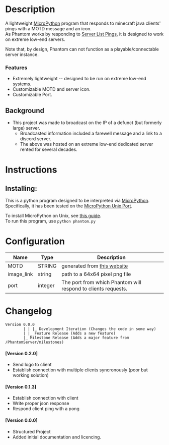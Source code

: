 # Description
A lightweight [MicroPython](http://docs.micropython.org/en/latest/unix/quickref.html) program that responds to minecraft java clients' pings with a MOTD message and an icon.
<br />As Phantom works by responding to [Server List Pings](https://wiki.vg/Server_List_Ping), it is designed to work on extreme low-end servers.

Note that, by design, Phantom can not function as a playable/connectable server instance.

### Features
- Extremely lightweight -- designed to be run on extreme low-end systems.
- Customizable MOTD and server icon.
- Customizable Port.

## Background
- This project was made to broadcast on the IP of a defunct (but formerly large) server.
  - Broadcasted information included a farewell message and a link to a discord server.
  - The above was hosted on an extreme low-end dedicated server rented for several decades.

# Instructions
## Installing:
This is a python program designed to be interpreted via [MicroPython](https://github.com/micropython/micropython/blob/master/README.md).<br />
Specifically, it has been tested on the [MicroPython Unix Port](http://docs.micropython.org/en/latest/unix/quickref.html).

To install MicroPython on Unix, see [this guide](https://github.com/micropython/micropython/wiki/Getting-Started#unix).<br />
To run this program, use `python phantom.py`

# Configuration
|Name|Type|Description|
--- | --- | ---
|MOTD|STRING|generated from [this website](https://minecraft.tools/en/motd.php)|
|image_link|string|path to a 64x64 pixel png file|
|port|integer|The port from which Phantom will respond to clients requests.|

# Changelog
```
Version 0.0.0
        | | |_ Development Iteration (Changes the code in some way)
        | |_ Feature Release (Adds a new feature)
        |_ Milestone Release (Adds a major feature from /PhantomServer/milestones)
```
#### [Version 0.2.0]
 - Send logo to client
 - Establish connection with multiple clients syncronously (poor but working solution)
#### [Version 0.1.3]
 - Establish connection with client
 - Write proper json response
 - Respond client ping with a pong
#### [Version 0.0.0]
 - Structured Project
 - Added initial documentation and licencing.
